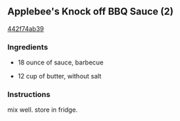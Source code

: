 ## Applebee's Knock off BBQ Sauce (2)

[442f74ab39](http://www.food.com/recipe/applebees-knock-off-bbq-sauce-2-417030)

### Ingredients

 - 18 ounce of sauce, barbecue

 - 12 cup of butter, without salt

### Instructions

mix well. store in fridge.
